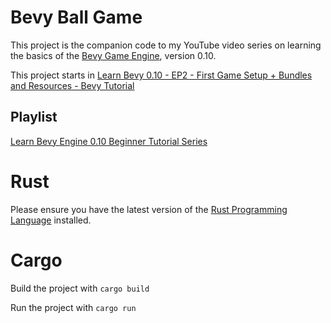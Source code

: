 # Bevy Ball Game

This project is the companion code to my YouTube video series on learning the basics of the [Bevy Game Engine](https://bevyengine.org), version 0.10.

This project starts in [Learn Bevy 0.10 - EP2 - First Game Setup + Bundles and Resources - Bevy Tutorial](https://youtu.be/izhFutJiZgo)

## Playlist

[Learn Bevy Engine 0.10 Beginner Tutorial Series](https://youtube.com/playlist?list=PLVnntJRoP85JHGX7rGDu6LaF3fmDDbqyd)

# Rust

Please ensure you have the latest version of the [Rust Programming Language](https://www.rust-lang.org) installed.

# Cargo

Build the project with `cargo build`

Run the project with `cargo run`
